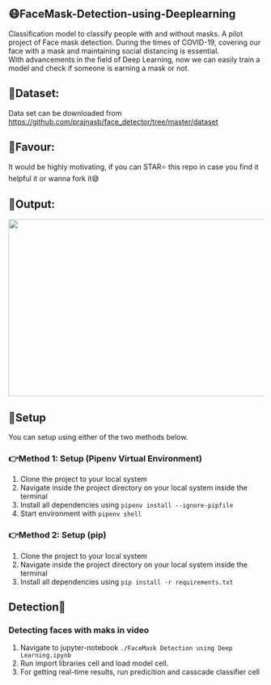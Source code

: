 ## 😷FaceMask-Detection-using-Deeplearning
Classification model to classify people with and without masks.
A pilot project of Face mask detection. During the times of COVID-19, covering our face with a mask and maintaining social distancing is essential.  
With advancements in the field of Deep Learning, now we can easily train a model and check if someone is earning a mask or not.

## 📑Dataset: 
Data set can be downloaded from https://github.com/prajnasb/face_detector/tree/master/dataset

## 💖Favour:
It would be highly motivating, if you can STAR⭐ this repo in case you find it helpful it or wanna fork it😅

## 🎉Output:

<a href="https://youtu.be/yketl5zUZEw"><img src="https://github.com/snehitvaddi/FaceMask-Detection-using-Deeplearning/blob/master/outputs/Capture.PNG" width="700" height="350"></a>

## 🔧Setup
You can setup using either of the two methods below.

### 👉Method 1: Setup (Pipenv Virtual Environment)
1. Clone the project to your local system
2. Navigate inside the project directory on your local system inside the terminal
3. Install all dependencies using `pipenv install --ignore-pipfile`
4. Start environment with `pipenv shell`

### 👉Method 2: Setup (pip)
1. Clone the project to your local system
2. Navigate inside the project directory on your local system inside the terminal
3. Install all dependencies using `pip install -r requirements.txt`

## Detection👀

### Detecting faces with maks in video
1. Navigate to jupyter-notebook `./FaceMask Detection using Deep Learning.ipynb` 
2. Run import libraries cell and load model cell.
3. For getting real-time results, run predicition and casscade classifier cell
